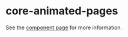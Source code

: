 core-animated-pages
===================

See the [component page](https://polymer-project.org/docs/elements/core-elements.html#core-animated-pages) for more information.
